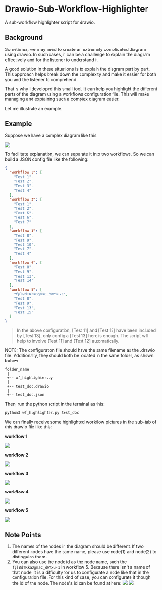 # Drawio-Sub-Workflow-Highlighter

A sub-workflow highlighter script for drawio.

## Background

Sometimes, we may need to create an extremely complicated diagram using drawio. 
In such cases, it can be a challenge to explain the diagram effectively 
and for the listener to understand it.

A good solution in these situations is to explain the diagram part by part. 
This approach helps break down the complexity and make it easier 
for both you and the listener to comprehend.

That is why I developed this small tool. 
It can help you highlight the different parts of the diagram 
using a workflows configuration file. 
This will make managing and explaining such a complex diagram easier.

Let me illustrate an example.


## Example

Suppose we have a complex diagram like this:

![](Pics/test_doc-Page-1.jpg)

To facilitate explanation, we can separate it into two workflows. 
So we can build a JSON config file like the following:

```json
{
  "workflow 1": [
    "Test 1",
    "Test 2",
    "Test 3",
    "Test 4"
  ],
  "workflow 2": [
    "Test 1",
    "Test 2",
    "Test 5",
    "Test 6",
    "Test 7"
  ],
  "workflow 3": [
    "Test 8",
    "Test 9",
    "Test 10",
    "Test 7",
    "Test 4"
  ],
  "workflow 4": [
    "Test 8",
    "Test 9",
    "Test 13",
    "Test 14"
  ],
  "workflow 5": [
    "fplBdTRkaOgmaC_dWYxu-1",
    "Test 8",
    "Test 9",
    "Test 13",
    "Test 15"
  ]
}
```

> In the above configuration, [Test 11] and [Test 12] have been included by [Test 13], 
> only config a [Test 13] here is enough. 
> The script will help to involve [Test 11] and [Test 12] automatically.

NOTE: The configuration file should have the same filename as the .drawio file. 
Additionally, they should both be located in the same folder, as shown below:

```
folder_name
 |
 +-- wf_highlighter.py
 |
 +-- test_doc.drawio
 |
 +-- test_doc.json
```

Then, run the python script in the terminal as this:

```
python3 wf_highlighter.py test_doc
```

We can finally receive some highlighted workflow pictures 
in the sub-tab of this drawio file like this:

**workflow 1**

![](Pics/test_doc-workflow_1.jpg)

**workflow 2**

![](Pics/test_doc-workflow_2.jpg)

**workflow 3**

![](Pics/test_doc-workflow_3.jpg)

**workflow 4**

![](Pics/test_doc-workflow_4.jpg)

**workflow 5**

![](Pics/test_doc-workflow_5.jpg)

## Note Points

1. The names of the nodes in the diagram should be different. 
If two different nodes have the same name, 
please use node(1) and node(2) to distinguish them.
2. You can also use the node id as the node name, such the `fplBdTRkaOgmaC_dWYxu-1` in workflow 5.
Because there isn't a name of that node, it is a difficulty for us to configurate a node like that 
in the configuration file.
For this kind of case, you can configurate it though the id of the node. The node's id can be found 
at here:
![](Pics/Find-node-id-1.jpg)
![](Pics/Find-node-id-2.jpg)
